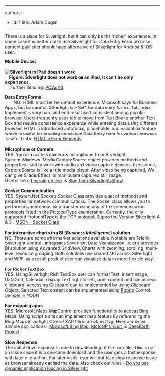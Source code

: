 

---
authors:
  - id: 1
    title: Adam Cogan
---




<span class='intro'> There is a place for Silverlight, but it can only be the 'richer' experience.&#160;In some case it is better not to use Silverlight for Data Entry Form and also content publisher should have alternative of Silverlight for Andriod &amp; iOS user.
 </span>


  <p>
    <strong class="ms-rteThemeFontFace-1 ms-rteFontSize-2">Mobile Device&#58; <br>
<br>
<img alt="Silverlight in iPad doesn't work" src="/SoftwareDevelopment/RulesToBetterSilverLight/PublishingImages/SilverlightInIPad.png" /><br>
&#160;&#160;&#160;&#160;Figure&#58; Silverlight does not work on an iPad, It can't be only experience.&#160;</strong> <strong class="ms-rteThemeFontFace-1 ms-rteFontSize-2"><br>
&#160;&#160;&#160;&#160;</strong> <span class="ms-rteThemeFontFace-1 ms-rteFontSize-2"></span><span class="ms-rteThemeFontFace-1 ms-rteFontSize-2">Further Reading&#58; </span><a href="http&#58;//www.pcworld.com/article/193540/ipad_proves_that_apple_wants_to_kill_flash.html" class="ms-rteThemeFontFace-1 ms-rteFontSize-2" target="_blank">PCWorld</a>.&#160;</p>
<div style="text-align&#58;left;"><strong>Data Entry Forms</strong></div>
<div style="text-align&#58;left;"><strong></strong>&#160;&#160;&#160;&#160;&#160;&#160;&#160;NO. HTML must be the default experience. Microsoft says for Business Apps, but be careful. Silverlight is *Not* for data entry forms. Tab Index Implement is very hard and end result isn’t consistent among popular browser. Users frequently uses tab to move from Text Box to another Text Box and require consistence experience while entering data using different browser. HTML 5 introduced autofocus, placeholder and validation feature which is useful for creating consistent Data Entry form for various browser.</div>
<div style="text-align&#58;left;">&#160;Useful Links&#58; <a href="http&#58;//www.xoriant.com/blog/software-product-development/html5-series-part-3-html5-form-elements.html" target="_blank">HTML 5 Form Elements</a></div>
<div style="text-align&#58;left;">&#160;</div>
<div style="text-align&#58;left;"><strong>Microphone or Camera </strong></div>
<div style="text-align&#58;left;">YES, You can access camera &amp; microphone from Silverlight. System.Windows. Media.CaptureSource object provides methods and properties used to work with audio and video capture devices. In essence, CaptureSource is like a little media player. After video being captured, We can give ShaderEffect&#160; or manipulate captured still image. </div>
<div style="text-align&#58;left;">Useful links&#58; <a href="http&#58;//www.silverlight.net/learn/videos/silverlight-4-videos/access-web-camera-microphone/" target="_blank">Learning Video</a>&#160; &amp; <a href="http&#58;//www.silverlightshow.net/items/Capturing-the-Webcam-in-Silverlight-4.aspx" target="_blank">Blog from SilverlightsShow</a></div>
<div style="text-align&#58;left;">&#160;</div>
<div style="text-align&#58;left;"><strong>Socket Communication </strong></div>
<div style="text-align&#58;left;">YES. System.Net.Sockets.Socket Class provides a set of methods and properties for network communications. The Socket class allows you to perform asynchronous data transfer using any of the communication protocols listed in the ProtocolType enumeration. Currently, the only supported ProtocolType is the TCP protocol. Supported Version Silverlight 4 &amp; 3 . <a href="http&#58;//msdn.microsoft.com/en-us/library/system.net.sockets.socket%28v=vs.95%29.aspx" class="ms-rteCustom-External" target="_blank">MSDN – Socket Class</a></div>
<div style="text-align&#58;left;"><strong></strong>&#160;</div>
<div style="text-align&#58;left;">
<div><strong>For interactive charts in a BI (</strong><em><strong>Business Intelligence</strong></em><strong>) solution </strong></div>
<div>NO. There are some aftermarket solutions available. Notable are Telerik Silverlight Control , <a href="http&#58;//www.infragistics.com/dotnet/netadvantage/silverlight/data-visualization.aspx#Overview" target="_blank"><font color="#000000" size="2">Infragistics</font></a> Silverlight Data Visualization. <a href="http&#58;//www.telerik.com/products/new-silverlight-controls.aspx" target="_blank"><font color="#000000" size="2">Telerik</font></a> provides BI solution using Advanced GridView, Charts with zooming, scrolling, multi-level resource grouping. Both solutions use shared API across Silverlight and WPF, as a result product user can visualize data in more flexible way. </div>
<div>&#160;</div>
</div>
<div style="text-align&#58;left;"><strong>For Richer TextBox</strong></div>
<div style="text-align&#58;left;">YES. Using Silverlight Rich TextBox user can format Text, insert image, DataGrid, Calendar, display Text right-to-left, print content and can access clipboard. Accessing <a href="http&#58;//msdn.microsoft.com/en-us/library/system.windows.clipboard%28v=vs.95%29.aspx" target="_blank">Clipboard</a> can be implemented by using Clipboard Object. Selected Text context can be implemented using <a href="http&#58;//msdn.microsoft.com/en-us/library/system.windows.controls.primitives.popup%28v=vs.95%29.aspx" target="_blank">Popup</a> Control.&#160; <a href="http&#58;//msdn.microsoft.com/en-us/library/ff426926%28v=vs.95%29.aspx" class="ms-rteCustom-External" target="_blank">Sample in MSDN</a> </div>
<div style="text-align&#58;left;">&#160;</div>
<div style="text-align&#58;left;"><strong>For mapping apps</strong></div>
<div style="text-align&#58;left;">YES. Microsoft.Maps.MapControl provides functionality to access Bing Maps. Using script a site can implement map feature by referencing the Bing Maps Silverlight Control XAP file in an object tag. Here are some sample applications&#58;&#160; <a href="http&#58;//www.microsoft.com/maps/isdk/silverlight/" class="ms-rteCustom-External" target="_blank">Microsoft Bing Map</a>, <a href="http&#58;//www.valentinorossi.fr/bingMapMotoGP.htm#/MotoGPCircuitPage" class="ms-rteCustom-External" target="_blank">MotoGP Circuit </a>&#160;&amp; <a href="http&#58;//deepearth.codeplex.com/" class="ms-rteCustom-External" target="_blank">DeepEarth Project</a></div>
<div style="text-align&#58;left;">&#160;</div>
<div style="text-align&#58;left;"><strong>Slow Response</strong></div>
<div style="text-align&#58;left;">The initial slow response is due to downloading of the .xap file. This is not an issue since it is a one-time download and the user gets a fast response with later interaction. For later visits, user will not face slow response issue as browser already cached the data. Also check out rules - <a href="/SoftwareDevelopment/RulesToBetterSilverLight/Pages/Do-you-use-dynamic-application-loading-in-Silverlight.aspx" target="_blank">Do you use dynamic application loading in Silverlight</a></div>



